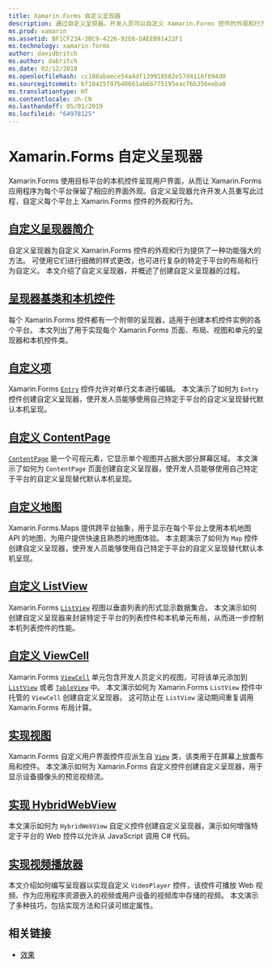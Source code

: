 ```yaml
---
title: Xamarin.Forms 自定义呈现器
description: 通过自定义呈现器，开发人员可以自定义 Xamarin.Forms 控件的外观和行为，并以此替代各平台上本机控件的呈现。
ms.prod: xamarin
ms.assetid: BF1CF23A-3BC9-4226-92E6-DAEEB91422F1
ms.technology: xamarin-forms
author: davidbritch
ms.author: dabritch
ms.date: 02/12/2018
ms.openlocfilehash: cc188abaece54a4df139918582e57d4116f894d0
ms.sourcegitcommit: bf18425f97b48661ab6b775195eac76b356eeba0
ms.translationtype: HT
ms.contentlocale: zh-CN
ms.lasthandoff: 05/01/2019
ms.locfileid: "64978125"
---
```

# <a name="xamarinforms-custom-renderers"></a>Xamarin.Forms 自定义呈现器

Xamarin.Forms 使用目标平台的本机控件呈现用户界面，从而让 Xamarin.Forms 应用程序为每个平台保留了相应的界面外观。自定义呈现器允许开发人员重写此过程，自定义每个平台上 Xamarin.Forms 控件的外观和行为。

## <a name="introduction-to-custom-renderersintroductionmd"></a>[自定义呈现器简介](introduction.md)

自定义呈现器为自定义 Xamarin.Forms 控件的外观和行为提供了一种功能强大的方法。 可使用它们进行细微的样式更改，也可进行复杂的特定于平台的布局和行为自定义。 本文介绍了自定义呈现器，并概述了创建自定义呈现器的过程。

## <a name="renderer-base-classes-and-native-controlsrenderersmd"></a>[呈现器基类和本机控件](renderers.md)

每个 Xamarin.Forms 控件都有一个附带的呈现器，适用于创建本机控件实例的各个平台。 本文列出了用于实现每个 Xamarin.Forms 页面、布局、视图和单元的呈现器和本机控件类。

## <a name="customizing-an-entryentrymd"></a>[自定义项](entry.md)

Xamarin.Forms [`Entry`](xref:Xamarin.Forms.Entry) 控件允许对单行文本进行编辑。 本文演示了如何为 `Entry` 控件创建自定义呈现器，使开发人员能够使用自己特定于平台的自定义呈现替代默认本机呈现。

## <a name="customizing-a-contentpagecontentpagemd"></a>[自定义 ContentPage](contentpage.md)

[`ContentPage`](xref:Xamarin.Forms.ContentPage) 是一个可视元素，它显示单个视图并占据大部分屏幕区域。 本文演示了如何为 `ContentPage` 页面创建自定义呈现器，使开发人员能够使用自己特定于平台的自定义呈现替代默认本机呈现。

## <a name="customizing-a-mapmapindexmd"></a>[自定义地图](map/index.md)

Xamarin.Forms.Maps 提供跨平台抽象，用于显示在每个平台上使用本机地图 API 的地图，为用户提供快速且熟悉的地图体验。 本主题演示了如何为 `Map` 控件创建自定义呈现器，使开发人员能够使用自己特定于平台的自定义呈现替代默认本机呈现。

## <a name="customizing-a-listviewlistviewmd"></a>[自定义 ListView](listview.md)

Xamarin.Forms [`ListView`](xref:Xamarin.Forms.ListView) 视图以垂直列表的形式显示数据集合。 本文演示如何创建自定义呈现器来封装特定于平台的列表控件和本机单元布局，从而进一步控制本机列表控件的性能。

## <a name="customizing-a-viewcellviewcellmd"></a>[自定义 ViewCell](viewcell.md)

Xamarin.Forms [`ViewCell`](xref:Xamarin.Forms.ViewCell) 单元包含开发人员定义的视图，可将该单元添加到 [`ListView`](xref:Xamarin.Forms.ListView) 或者 [`TableView`](xref:Xamarin.Forms.TableView) 中。 本文演示如何为 Xamarin.Forms `ListView` 控件中托管的 `ViewCell` 创建自定义呈现器。 这可防止在 `ListView` 滚动期间重复调用 Xamarin.Forms 布局计算。

## <a name="implementing-a-viewviewmd"></a>[实现视图](view.md)

Xamarin.Forms 自定义用户界面控件应派生自 [`View`](xref:Xamarin.Forms.View) 类，该类用于在屏幕上放置布局和控件。 本文演示如何为 Xamarin.Forms 自定义控件创建自定义呈现器，用于显示设备摄像头的预览视频流。

## <a name="implementing-a-hybridwebviewhybridwebviewmd"></a>[实现 HybridWebView](hybridwebview.md)

本文演示如何为 `HybridWebView` 自定义控件创建自定义呈现器，演示如何增强特定于平台的 Web 控件以允许从 JavaScript 调用 C# 代码。

## <a name="implementing-a-video-playervideo-playerindexmd"></a>[实现视频播放器](video-player/index.md)

本文介绍如何编写呈现器以实现自定义 `VideoPlayer` 控件，该控件可播放 Web 视频、作为应用程序资源嵌入的视频或用户设备的视频库中存储的视频。 本文演示了多种技巧，包括实现方法和只读可绑定属性。

## <a name="related-links"></a>相关链接

- [效果](~/xamarin-forms/app-fundamentals/effects/index.md)
